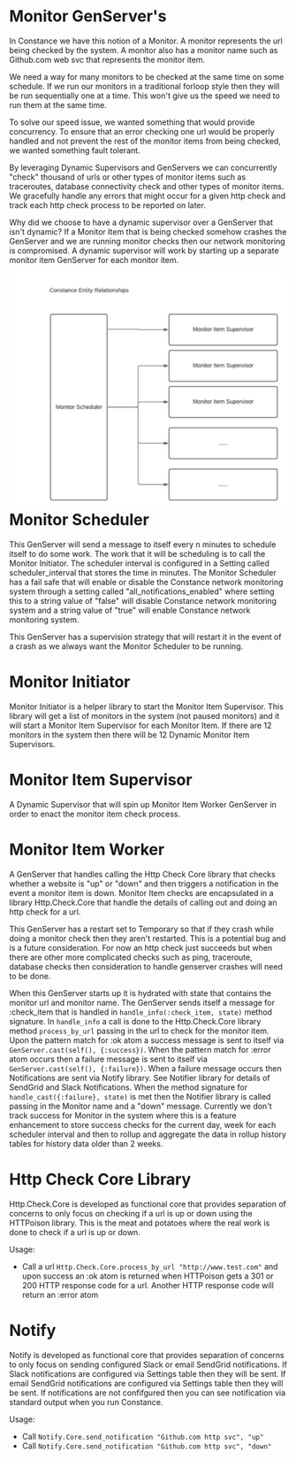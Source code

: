 # Monitor GenServer's

In Constance we have this notion of a Monitor. A monitor represents the url being checked by the system.
A monitor also has a monitor name such as Github.com web svc that represents the monitor item.

We need a way for many monitors to be checked at the same time on some schedule. If we run our monitors in a 
traditional forloop style then they will be run sequentially one at a time. This won't give us the speed
we need to run them at the same time. 

To solve our speed issue, we wanted something that would provide concurrency. To ensure that an error
checking one url would be properly handled and not prevent the rest of the monitor items from being checked,
we wanted something fault tolerant.

By leveraging Dynamic Supervisors and GenServers we can concurrently "check" thousand of urls or other
types of monitor items such as traceroutes, database connectivity check and other types of monitor items.
We gracefully handle any errors that might occur for a given http check and track each http check process
to be reported on later.

Why did we choose to have a dynamic supervisor over a GenServer that isn't dynamic?
If a Monitor Item that is being checked somehow crashes the GenServer and we are running monitor checks then
our network monitoring is compromised. A dynamic supervisor will work by starting up a separate monitor item
GenServer for each monitor item.

<img align="left" src="Constance_GenServer_Entity_Relationships.jpeg">

# Monitor Scheduler

This GenServer will send a message to itself every n minutes to schedule itself to do some work. The
work that it will be scheduling is to call the Monitor Initiator. The scheduler interval is configured
in a Setting called scheduler_interval that stores the time in minutes. The Monitor Scheduler has a fail
safe that will enable or disable the Constance network monitoring system through a setting called
"all_notifications_enabled" where setting this to a string value of "false" will disable Constance
network monitoring system and a string value of "true" will enable Constance network monitoring system.

This GenServer has a supervision strategy that will restart it in the event of a crash as we always want
the Monitor Scheduler to be running.

# Monitor Initiator

Monitor Initiator is a helper library to start the Monitor Item Supervisor. This library will get a
list of monitors in the system (not paused monitors) and it will start a Monitor Item Supervisor
for each Monitor Item. If there are 12 monitors in the system then there will be 12 Dynamic Monitor Item
Supervisors.

# Monitor Item Supervisor

A Dynamic Supervisor that will spin up Monitor Item Worker GenServer in order to enact the monitor item
check process.

# Monitor Item Worker

A GenServer that handles calling the Http Check Core library that checks whether a website is "up" or "down" and
then triggers a notification in the event a monitor item is down. Monitor Item checks are encapsulated in
a library Http.Check.Core that handle the details of calling out and doing an http check for a url.

This GenServer has a restart set to Temporary so that if they crash while doing a monitor check
then they aren't restarted. This is a potential bug and is a future consideration. For now an http check
just succeeds but when there are other more complicated checks such as ping, traceroute, database checks then 
consideration to handle genserver crashes will need to be done.

When this GenServer starts up it is hydrated with state that contains the monitor url and monitor name.
The GenServer sends itself a message for :check_item that is handled in `handle_info(:check_item, state)` method signature.
In `handle_info` a call is done to the Http.Check.Core library method `process_by_url` passing in the url to
check for the monitor item. Upon the pattern match for :ok atom a success message is sent to itself via
`GenServer.cast(self(), {:success})`. When the pattern match for :error atom occurs then a failure message
is sent to itself via `GenServer.cast(self(), {:failure})`. When a failure message occurs then Notifications are
sent via Notify library. See Notifier library for details of SendGrid and Slack Notifications.
When the method signature for `handle_cast({:failure}, state)` is met then the Notifier library is called passing
in the Monitor name and a "down" message. Currently we don't track success for Monitor in the system where this
is a feature enhancement to store success checks for the current day, week for each scheduler
interval and then to rollup and aggregate the data in rollup history tables for history data older than 2 weeks.

# Http Check Core Library

Http.Check.Core is developed as functional core that provides separation of concerns to only focus on checking if a
url is up or down using the HTTPoison library. This is the meat and potatoes where the real work is done to check if
a url is up or down.

Usage:

- Call a url `Http.Check.Core.process_by_url "http://www.test.com"` and upon success an :ok atom is returned when
  HTTPoison gets a 301 or 200 HTTP response code for a url. Another HTTP response code will return an :error atom

# Notify

Notify is developed as functional core that provides separation of concerns to only focus on sending configured
Slack or email SendGrid notifications. If Slack notifications are configured via Settings table then they will be
sent. If email SendGrid notifications are configured via Settings table then they will be sent. If notifications
are not confifgured then you can see notification via standard output when you run Constance.

Usage:

- Call `Notify.Core.send_notification "Github.com http svc", "up"`
- Call `Notify.Core.send_notification "Github.com http svc", "down"`
